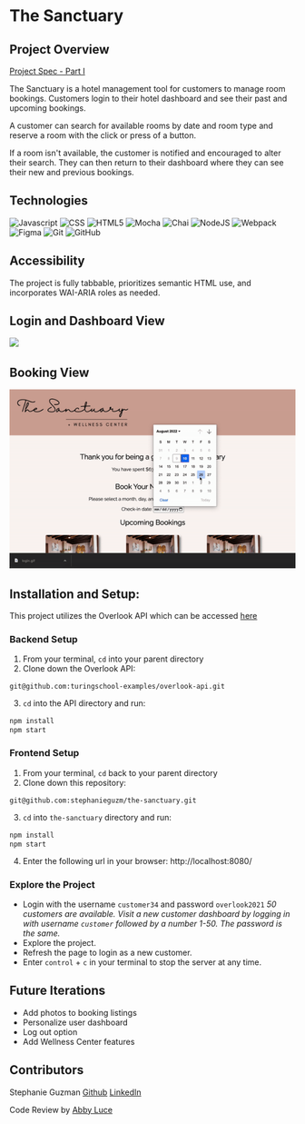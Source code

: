 # The Sanctuary

## Project Overview
[Project Spec - Part I](https://frontend.turing.edu/projects/overlook.html)

The Sanctuary is a hotel management tool for customers to manage room bookings. Customers login to their hotel dashboard and see their past and upcoming bookings. 

A customer can search for available rooms by date and room type and reserve a room with the click or press of a button. 

If a room isn't available, the customer is notified and encouraged to alter their search. They can then return to their dashboard where they can see their new and previous bookings.

## Technologies
![Javascript](https://img.shields.io/badge/JavaScript-323330?style=for-the-badge&logo=javascript&logoColor=F7DF1E) 
![CSS](https://img.shields.io/badge/CSS3-1572B6?style=for-the-badge&logo=css3&logoColor=white) 
![HTML5](https://img.shields.io/badge/html5-%23E34F26.svg?style=for-the-badge&logo=html5&logoColor=white)
![Mocha](https://img.shields.io/badge/-mocha-%238D6748?style=for-the-badge&logo=mocha&logoColor=white)
![Chai](https://img.shields.io/badge/Chai-A30701?style=for-the-badge&logo=chai&logoColor=white")
![NodeJS](https://img.shields.io/badge/node.js-6DA55F?style=for-the-badge&logo=node.js&logoColor=white)
![Webpack](https://img.shields.io/badge/webpack-%238DD6F9.svg?style=for-the-badge&logo=webpack&logoColor=black) 
![Figma](https://img.shields.io/badge/figma-%23F24E1E.svg?style=for-the-badge&logo=figma&logoColor=white)
![Git](https://img.shields.io/badge/git-%23F05033.svg?style=for-the-badge&logo=git&logoColor=white)
![GitHub](https://img.shields.io/badge/github-%23121011.svg?style=for-the-badge&logo=github&logoColor=white)

## Accessibility
The project is fully tabbable, prioritizes semantic HTML use, and incorporates WAI-ARIA roles as needed.

## Login and Dashboard View
![](https://github.com/stephanieguzm/the-sanctuary/blob/main/login.gif)

## Booking View
![](https://github.com/stephanieguzm/the-sanctuary/blob/main/reserve-room.gif)

## Installation and Setup: 

This project utilizes the Overlook API which can be accessed [here](https://github.com/turingschool-examples/overlook-api)

### Backend Setup

1. From your terminal, `cd` into your parent directory 
2. Clone down the Overlook API:
  ```
  git@github.com:turingschool-examples/overlook-api.git
  ```
3. `cd` into the API directory and run:
  ```
  npm install
  npm start
  ```

### Frontend Setup

1. From your terminal, `cd` back to your parent directory
2. Clone down this repository:
  ```
  git@github.com:stephanieguzm/the-sanctuary.git
  ```
3. `cd` into `the-sanctuary` directory and run:
  ```
  npm install
  npm start
  ```
4. Enter the following url in your browser: http://localhost:8080/

### Explore the Project

- Login with the username `customer34` and password `overlook2021`
   _50 customers are available. Visit a new customer dashboard by logging in with username `customer` followed by a number 1-50. The password is the same._
- Explore the project.
-  Refresh the page to login as a new customer.
- Enter `control` + `c` in your terminal to stop the server at any time.

## Future Iterations

- Add photos to booking listings
- Personalize user dashboard
- Log out option
- Add Wellness Center features


## Contributors

Stephanie Guzman 
[Github](https://github.com/stephanieguzm)
[LinkedIn](https://www.linkedin.com/in/stephanie-guzman-sdsw/)

Code Review by [Abby Luce](https://github.com/abbyluce)


